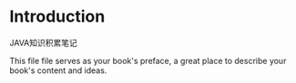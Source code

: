 # Introduction

JAVA知识积累笔记

This file file serves as your book's preface, a great place to describe your book's content and ideas.
